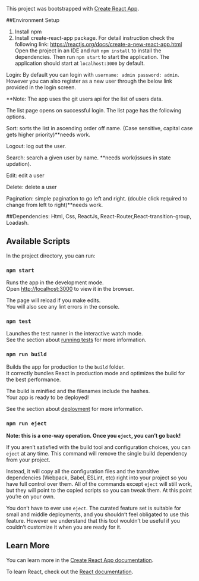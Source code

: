 This project was bootstrapped with [Create React App](https://github.com/facebook/create-react-app).

##Environment Setup
1.	Install npm
2.	Install create-react-app package. 
For detail instruction check the following link: https://reactjs.org/docs/create-a-new-react-app.html
Open the project in an IDE and run `npm install` to install the dependencies.
Then run `npm start` to start the application. The application should start at `localhost:3000` by default.

Login: By default you can login with `username: admin password: admin`. However you can also register as a new user through the below link provided in the login screen.

**Note: The app uses the git users api for the list of users data.

The list page opens on successful login. The list page has the following options.

Sort: sorts the list in ascending order off name. (Case sensitive, capital case gets higher priority)**needs work.

Logout: log out the user.

Search: search a given user by name. **needs work(issues in state updation).

Edit: edit a user

Delete: delete a user

Pagination: simple pagination to go left and right. (double click required to change from left to right)**needs work.

##Dependencies: Html, Css, ReactJs, React-Router,React-transition-group, Loadash.


## Available Scripts

In the project directory, you can run:

### `npm start`

Runs the app in the development mode.<br>
Open [http://localhost:3000](http://localhost:3000) to view it in the browser.

The page will reload if you make edits.<br>
You will also see any lint errors in the console.

### `npm test`

Launches the test runner in the interactive watch mode.<br>
See the section about [running tests](https://facebook.github.io/create-react-app/docs/running-tests) for more information.

### `npm run build`

Builds the app for production to the `build` folder.<br>
It correctly bundles React in production mode and optimizes the build for the best performance.

The build is minified and the filenames include the hashes.<br>
Your app is ready to be deployed!

See the section about [deployment](https://facebook.github.io/create-react-app/docs/deployment) for more information.

### `npm run eject`

**Note: this is a one-way operation. Once you `eject`, you can’t go back!**

If you aren’t satisfied with the build tool and configuration choices, you can `eject` at any time. This command will remove the single build dependency from your project.

Instead, it will copy all the configuration files and the transitive dependencies (Webpack, Babel, ESLint, etc) right into your project so you have full control over them. All of the commands except `eject` will still work, but they will point to the copied scripts so you can tweak them. At this point you’re on your own.

You don’t have to ever use `eject`. The curated feature set is suitable for small and middle deployments, and you shouldn’t feel obligated to use this feature. However we understand that this tool wouldn’t be useful if you couldn’t customize it when you are ready for it.

## Learn More

You can learn more in the [Create React App documentation](https://facebook.github.io/create-react-app/docs/getting-started).

To learn React, check out the [React documentation](https://reactjs.org/).
